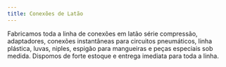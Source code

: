 ```yaml
---
title: Conexões de Latão
---
```


Fabricamos toda a linha de conexões em latão série compressão, adaptadores, conexões instantâneas para circuitos pneumáticos, linha plástica, luvas, niples, espigão para mangueiras e peças especiais sob medida. Dispomos de forte estoque e entrega imediata para toda a linha.
